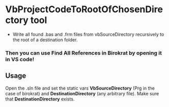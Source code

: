 # VbProjectCodeToRootOfChosenDirectory tool
- Write all found .bas and .frm files from vbSourceDirectory recursively to the root of
a destination folder. 
### Then you can use Find All References in Birokrat by opening it in VS code!

## Usage

Open the .sln file and set the static vars **VbSourceDirectory** (Prg in the case of birokrat) and **DestinationDirectory** (any arbitrary file). Make sure that **DestinationDirectory** exists. 
